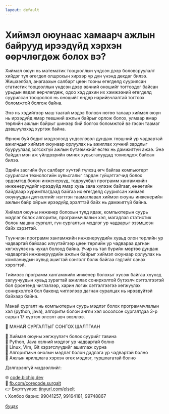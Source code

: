 ```yaml
---
layout: default
---
```


# Хиймэл оюунаас хамаарч ажлын байрууд ирээдүйд хэрхэн өөрчлөгдөж болох вэ?

Хиймэл оюун нь математик тооцооллын үндсэн дээр боловсруулалт хийдэг тул өгөгдөл олшрохын хирээр үр дүн үнэнд дөхдөг билээ. Жишээлбэл, анагаахын салбарт цөөн тооны өгөгдөлд суурилсан статистик тооцооллын үндсэн дээр өвчний оношийг тогтоодог байсан урьдын явдал өөрчлөгдөж, одоо хэд дахин их хэмжээний өгөгдөлд суурилсан тооцоолол нь оношийг өндөр нарийвчлалтай тогтоох боломжтой болгож байна.

Энэ нь хэдийгээр маш таатай мэдээ боловч нөгөө талаар хиймэл оюун нь ирээдүйд ямар төвшний ажлын байрыг орлож болох, улмаар ямар төрлийн ажлын байрыг шинээр бий болгох боломжтой вэ гэсэн таамаг дэвшүүлэхэд хүргэж байна.

Өрнөж буй бодит мэдээлэлд үндэслэвэл дундаж төвшний ур чадвартай ажилчдыг хиймэл оюунаар орлуулах нь ажиллах хүчний зардлыг бууруулаад зогсохгүй ажлын бүтээмжийг өсгөх нь дамжиггүй ажээ. Энэ байдал мөн аж үйлдвэрийн өмнөх хувьсгалуудад тохиолдож байсан билээ.

Эдийн засгийн бүх салбарт хүчтэй түлхэц өгч байгаа компьютерт суурилсан технологийн хувьсгалыг гардан гүйцэтгэгчид болох эрдэмтэд болон инженерүүд, тодруулбал программ хангамжийн инженерүүдийг ирээдүйд ямар хувь заяа хүлээж байгааг, өнөөгийн байдлаар хуримтлагдаад байгаа их өгөгдөлд суурилсан хиймэл оюунуудын дүгнэлтийг нэгтгэн таамаглавал хиймэл оюуны инженерийн ажлын байр ойрын ирээдүйд эрэлттэй байх нь дамжиггүй байна.

Хиймэл оюуны инженер болохын тулд ядаж, компьютерын суурь мэдлэг болох алгоритм, программчлалын хэл, магадлал статистик болон машин сургалт, гүн сургалтын мэдлэг ур чадварыг эзэмшсэн байх хэрэгтэй.

Түүнчлэн программ хангамжийн инженерүүдийн хувьд олон төрлийн ур чадвартай байхаас илүүтэйгээр цөөн төрлийн ур чадвараа дагнан хөгжүүлэх нь чухал болоод байна. Учир нь тал бүрийн мөртөө дундаж чадвартай инженерүүдийн ажлын байрыг хиймэл оюунаар орлуулах нь компаниудын хувьд ашигтай сонголт болж байгаа гэдгийг санах хэрэгтэй.

Тиймээс программ хангамжийн инженер болохыг хүсэж байгаа хүүхэд залуучуудын хувьд зурагтай ажиллах сонирхолтой бүтээлч сэтгэлгээтэй бол фронтенд чиглэлээр, харин логик сэтгэлгээгээ хөгжүүлэх сонирхолтой бол бакенд чиглэлээр дагнан суралцах нь ирээдүйтэй байхаар байна.

Манай сургалт нь компьютерын суурь мэдлэг болох программчлалын хэл (python, java), алгоритм болон англи хэл хосолсон сургалтдаа 3-р сарын 17 хүртэл элсэлт авч эхэллээ.

📢 МАНАЙ СУРГАЛТЫГ СОНГОХ ШАЛТГААН

🌟 Хиймэл оюуны хөгжүүлэгч болох суурийг тавина\
🔹 Python, Java хэлний мэдлэг ур чадвартай болно\
🔹 Linux, Vim, Git хэрэгслүүдийг ашиглаж сурна\
🌟 Алгоритмын онолын мэдлэг болон дадлага ур чадвартай болно\
🎯 Ажлын ярилцлага хэрхэн өгөх мэдлэг, туршлагатай болно

Дэлгэрэнгүй мэдээллийг:

🌐 [code.bichig.dev](https://code.bichig.dev) \
📌 [fb.com/corecode.surgalt](https://fb.com/corecode.surgalt) \
👉 Бүртгүүлэх: [tinyurl.com/elselt](https://tinyurl.com/elselt) \
📞 Холбоо барих: 99041257, 99164181, 99748867

   
[буцах](./)
